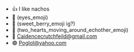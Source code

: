 - 👍 I like nachos
- 👀 (eyes_emoji)
- 🌱 (sweet_berry_emoji ig?)
- 💞️ (two_hearts_moving_around_echother_emoji)
- 🔵 Caidencecrutchfeild@gmail.com
- 🟣 Poglol@yahoo.com

<!---
NachoMan5/NachoMan5 Nacho mans gonna save the day with nachos
--->
